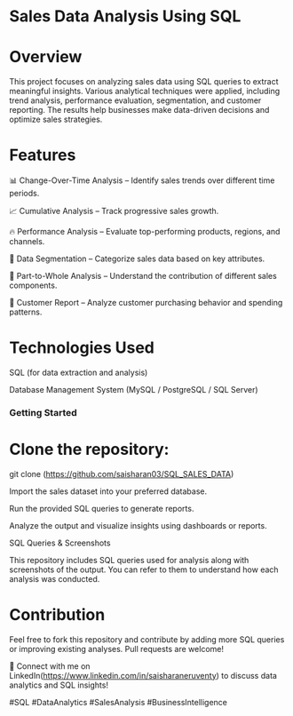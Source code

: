 # Sales Data Analysis Using SQL

# Overview

This project focuses on analyzing sales data using SQL queries to extract meaningful insights. Various analytical techniques were applied, including trend analysis, performance evaluation, segmentation, and customer reporting. The results help businesses make data-driven decisions and optimize sales strategies.

# Features

📊 Change-Over-Time Analysis – Identify sales trends over different time periods.

📈 Cumulative Analysis – Track progressive sales growth.

🔥 Performance Analysis – Evaluate top-performing products, regions, and channels.

🎯 Data Segmentation – Categorize sales data based on key attributes.

🔎 Part-to-Whole Analysis – Understand the contribution of different sales components.

👥 Customer Report – Analyze customer purchasing behavior and spending patterns.

# Technologies Used

SQL (for data extraction and analysis)

Database Management System (MySQL / PostgreSQL / SQL Server)



### Getting Started

# Clone the repository:

git clone (https://github.com/saisharan03/SQL_SALES_DATA)

Import the sales dataset into your preferred database.

Run the provided SQL queries to generate reports.

Analyze the output and visualize insights using dashboards or reports.

SQL Queries & Screenshots

This repository includes SQL queries used for analysis along with screenshots of the output. You can refer to them to understand how each analysis was conducted.

# Contribution

Feel free to fork this repository and contribute by adding more SQL queries or improving existing analyses. Pull requests are welcome!

🔗 Connect with me on LinkedIn(https://www.linkedin.com/in/saisharaneruventy) to discuss data analytics and SQL insights!

#SQL #DataAnalytics #SalesAnalysis #BusinessIntelligence
